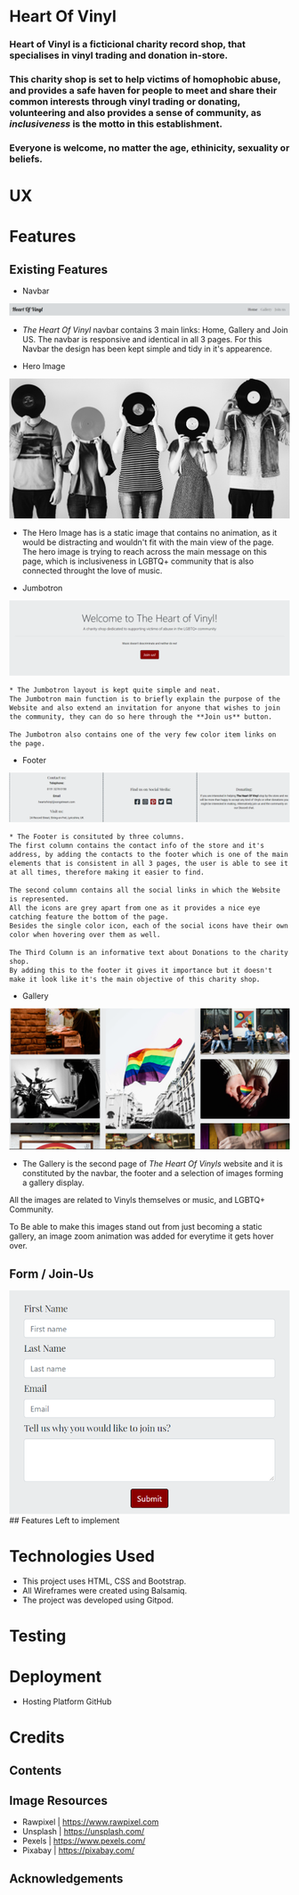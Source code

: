 # Heart Of Vinyl

### Heart of Vinyl is a ficticional charity record shop, that specialises in vinyl trading and donation in-store.
### This charity shop is set to help victims of homophobic abuse, and provides a safe haven for people to meet and share their common interests through vinyl trading or donating, volunteering and also provides a sense of community, as _inclusiveness_ is the **motto** in this establishment.

### Everyone is welcome, no matter the age, ethinicity, sexuality or beliefs.

# UX




# Features

## Existing Features

* Navbar
<img src="images/Navbar-ms1.png">

   * _The Heart Of Vinyl_ navbar contains 3 main links: Home, Gallery and Join US. The navbar is responsive and identical in all 3 pages. 
   For this Navbar the design has been kept simple and tidy in it's appearence. 

* Hero Image
<img src="images/hero-image-ms1.png">

  * The Hero Image has is a static image that contains no animation, as it would be distracting and wouldn't fit with the main view of the page. 
  The hero image is trying to reach across the main message on this page, which is inclusiveness in LGBTQ+ community that is also connected throught the love of music. 

* Jumbotron
<img src="images/jumbotron-ms1.png">

    * The Jumbotron layout is kept quite simple and neat. 
    The Jumbotron main function is to briefly explain the purpose of the Website and also extend an invitation for anyone that wishes to join the community, they can do so here through the **Join us** button.

    The Jumbotron also contains one of the very few color item links on the page. 

* Footer
<img src="images/footer-ms1.png">

    * The Footer is consituted by three columns.
    The first column contains the contact info of the store and it's address, by adding the contacts to the footer which is one of the main elements that is consistent in all 3 pages, the user is able to see it at all times, therefore making it easier to find.

    The second column contains all the social links in which the Website is represented. 
    All the icons are grey apart from one as it provides a nice eye catching feature the bottom of the page.
    Besides the single color icon, each of the social icons have their own color when hovering over them as well.

    The Third Column is an informative text about Donations to the charity shop. 
    By adding this to the footer it gives it importance but it doesn't make it look like it's the main objective of this charity shop.

* Gallery
<img src="images/gallery-ms1.png">

   * The Gallery is the second page of _The Heart Of Vinyls_ website and it is constituted by the navbar, the footer and a selection of images forming a gallery display. 

   All the images are related to Vinyls themselves or music, and LGBTQ+ Community. 

   To Be able to make this images stand out from just becoming a static gallery, an image zoom animation was added for everytime it gets hover over. 

## Form / Join-Us
<img src="images/form-ms1.png">
## Features Left to implement


# Technologies Used

* This project uses HTML, CSS and Bootstrap.
* All Wireframes were created using Balsamiq.
* The project was developed using Gitpod.




# Testing 



# Deployment 

* Hosting Platform GitHub


# Credits


## Contents

## Image Resources

* Rawpixel | https://www.rawpixel.com 
* Unsplash | https://unsplash.com/
* Pexels | https://www.pexels.com/
* Pixabay | https://pixabay.com/

## Acknowledgements

